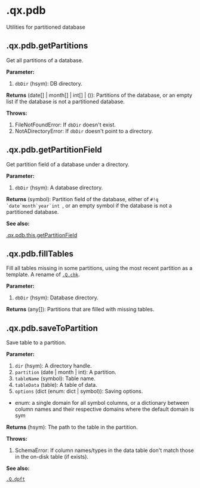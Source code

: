 
# .qx.pdb


Utilities for partitioned database

## .qx.pdb.getPartitions


Get all partitions of a database.

**Parameter:**

1. `dbDir` (hsym):  DB directory.


**Returns** (date[] | month[] | int[] | ()):  Partitions of the database, or an empty list
if the database is not a partitioned database.


**Throws:**

1. FileNotFoundError:  If `dbDir` doesn't exist.
1. NotADirectoryError:  If `dbDir` doesn't point to a directory.

## .qx.pdb.getPartitionField


Get partition field of a database under a directory.

**Parameter:**

1. `dbDir` (hsym):  A database directory.


**Returns** (symbol):  Partition field of the database, either of ``#!q `date`month`year`int ``, or an empty symbol
if the database is not a partitioned database.


**See also:**

[.qx.pdb.this.getPartitionField](../this.md#qxpdbthisgetpartitionfield)

## .qx.pdb.fillTables


Fill all tables missing in some partitions, using the most recent partition as a template.
A rename of [`.Q.chk`](https://code.kx.com/q/ref/dotq/#qchk-fill-hdb).

**Parameter:**

1. `dbDir` (hsym):  Database directory.


**Returns** (any[]):  Partitions that are filled with missing tables.

## .qx.pdb.saveToPartition


Save table to a partition.

**Parameter:**

1. `dir` (hsym):  A directory handle.
1. `partition` (date | month | int):  A partition.
1. `tableName` (symbol):  Table name.
1. `tableData` (table):  A table of data.
1. `options` (dict (enum: dict | symbol)):  Saving options.
  - enum: a single domain for all symbol columns, or a dictionary between column names and their respective domains where the default domain is sym


**Returns** (hsym):  The path to the table in the partition.


**Throws:**

1. SchemaError:  If column names/types in the data table don't match those in the on-disk table (if exists).


**See also:**

[`.Q.dpft`](https://code.kx.com/q/ref/dotq/#qdpft-save-table)
